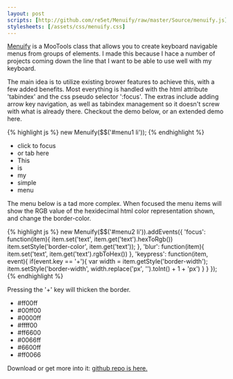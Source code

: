 ```yaml
---
layout: post
scripts: [http://github.com/re5et/Menuify/raw/master/Source/menuify.js]
stylesheets: [/assets/css/menuify.css]
---
```

[Menuify](http://github.com/re5et/Menuify) is a MooTools class that allows you to create keyboard navigable menus from groups of elements.  I made this because I hace a number of projects coming down the line that I want to be able to use well with my keyboard.

The main idea is to utilize existing brower features to achieve this, with a few added benefits.  Most everything is handled with the html attribute 'tabindex' and the css pseudo selector ':focus'.  The extras include adding arrow key navigation, as well as tabindex management so it doesn't screw with what is already there.  Checkout the demo below, or an extended demo here.

<div class="eval-example-code">
{% highlight js %}
new Menuify($$('#menu1 li'));
{% endhighlight %}
</div>

<ul id="menu1">
    <li>click to focus</li>
    <li>or tab here</li>
    <li>This</li>
    <li>is</li>
    <li>my</li>
    <li>simple</li>
    <li>menu</li>
</ul>

The menu below is a tad more complex. When focused the menu items will show the RGB value of the hexidecimal html color representation shown, and change the border-color.

<div class="eval-example-code">
{% highlight js %}
new Menuify($$('#menu2 li')).addEvents({
    'focus': function(item){
        item.set('text', item.get('text').hexToRgb())
        item.setStyle('border-color', item.get('text'));
    },
    'blur': function(item){
        item.set('text', item.get('text').rgbToHex())
    },
    'keypress': function(item, event){
        if(event.key == '+'){
            var width = item.getStyle('border-width');
            item.setStyle('border-width', width.replace('px', '').toInt() + 1 + 'px')
        }
    }
});
{% endhighlight %}
</div>

Pressing the '+' key will thicken the border.

<ul id="menu2">
    <li>#ff00ff</li>
    <li>#00ff00</li>
    <li>#0000ff</li>
    <li>#ffff00</li>
    <li>#ff6600</li>
    <li>#0066ff</li>
    <li>#6600ff</li>
    <li>#ff0066</li>
</ul>


Download or get more into it: [github repo is here.](http://github.com/re5et/Menuify)